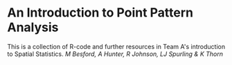 An Introduction to Point Pattern Analysis
==========================
This is a collection of R-code and further resources in Team A's introduction to Spatial Statistics.
*M Besford, A Hunter, R Johnson, LJ Spurling & K Thorn*
